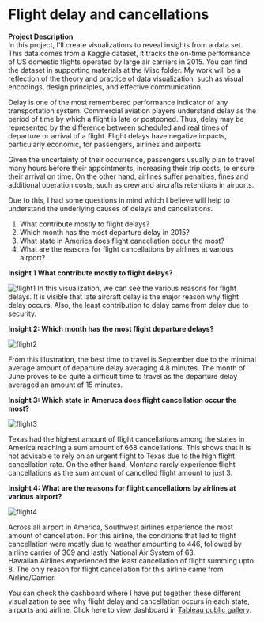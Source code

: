 # Flight delay and cancellations
**Project Description**\
In this project, I'll create visualizations to reveal insights from a data set. This data comes from a Kaggle dataset, it tracks the on-time performance of US domestic flights operated by large air carriers in 2015. You can find the dataset in supporting materials at the Misc folder. My work will be a reflection of the theory and practice of data visualization, such as visual encodings, design principles, and effective communication.

Delay is one of the most remembered performance indicator of any transportation system. Commercial aviation players understand delay as the period of time by which a flight is late or postponed. Thus, delay may be represented by the difference between scheduled and real times of departure or arrival of a flight.
Flight delays have negative impacts, particularly economic, for passengers, airlines and airports.

Given the uncertainty of their occurrence, passengers usually plan to travel many hours before their appointments, increasing their trip costs, to ensure their arrival on time. On the other hand, airlines suffer penalties, fines and additional operation costs, such as crew and aircrafts retentions in airports.

Due to this, I had some questions in mind which I believe will help to understand the underlying causes of delays and cancellations.
1. What contribute mostly to flight delays?
2. Which month has the most departure delay in 2015?
3. What state in America does flight cancellation occur the most?
4. What are the reasons for flight cancellations by airlines at various airport?

**Insight 1 What contribute mostly to flight delays?** 

![flight1](https://user-images.githubusercontent.com/87584380/126173331-1f1f1bba-69d7-4eed-ae39-b942e3afad6f.png)
In this visualization, we can see the various reasons for flight delays. It is visible that late aircraft delay is the major reason why flight delay occurs. Also, the least contribution to delay came from delay due to security.

**Insight 2: Which month has the most flight departure delays?**

![flight2](https://user-images.githubusercontent.com/87584380/126173775-ca4cf05b-0aae-4192-a436-c65842161339.png)

From this illustration, the best time to travel is September due to the minimal average amount of departure delay averaging 4.8 minutes. The month of June proves to be quite a difficult time to travel as the departure delay averaged an amount of 15 minutes.

**Insight 3: Which state in Ameruca does flight cancellation occur the most?**

![flight3](https://user-images.githubusercontent.com/87584380/126174588-90f11bcd-dd46-4e6e-a11b-e203490f703a.png)

Texas had the highest amount of flight cancellations among the states in America reaching a sum amount of 668 cancellations. This shows that it is not advisable to rely on an urgent flight to Texas due to the high flight cancellation rate. On the other hand, Montana rarely experience flight cancellations as the sum amount of cancelled flight amount to just 3.

**Insight 4: What are the reasons for flight cancellations by airlines at various airport?**

![flight4](https://user-images.githubusercontent.com/87584380/126175576-b3bc12fd-1c4c-49f6-b7f2-74d04fe9b415.png)

Across all airport in America, Southwest airlines experience the most amount of cancellation. For this airline, the conditions that led to flight cancellation were mostly due to weather amounting to 446, followed by airline carrier of 309 and lastly National Air System of 63.\
Hawaiian Airlines experienced the least cancellation of flight summing upto 8. The only reason for flight cancellation for this airline came from Airline/Carrier.

You can check the dashboard where I have put together these different visualization to see why flight delay and cancellation occurs in each state, airports and airline.
Click here to view dashboard in [Tableau public gallery](https://public.tableau.com/app/profile/adeniyi.adeleke/viz/DataVisualizationofFlightDelayandCancellations/Dashboard1?publish=yes).



